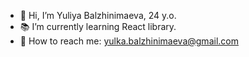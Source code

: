 - 👋 Hi, I’m Yuliya Balzhinimaeva, 24 y.o.
- 📚 I’m currently learning React library.
- 📧 How to reach me: yulka.balzhinimaeva@gmail.com 
                       


<!---
yulkabal/yulkabal is a ✨ special ✨ repository because its `README.md` (this file) appears on your GitHub profile.
You can click the Preview link to take a look at your changes.
--->
